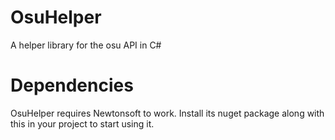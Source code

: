 # OsuHelper
A helper library for the osu API in C#

# Dependencies
OsuHelper requires Newtonsoft to work. Install its nuget package along with this in your project to start using it.
